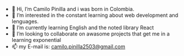 - 👋 Hi, I’m Camilo Pinilla and i was born in Colombia.
- 👀 I’m interested in the constant learning about web development and lenguages.
- 🌱 I’m currently learning English and the noted library React
- 💞️ I’m looking to collaborate on awasome projects that get me in a learning exponential
- 📫 my E-mail is:  camilo.pinilla2503@gmail.com

<!---
25031000/25031000 is a ✨ special ✨ repository because its `README.md` (this file) appears on your GitHub profile.
You can click the Preview link to take a look at your changes.
--->

